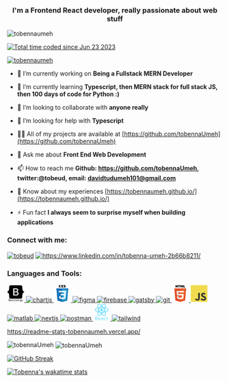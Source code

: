 ### <h3 align="center">I'm a Frontend React developer, really passionate about web stuff</h3>

<p align="left"> <img src="https://komarev.com/ghpvc/?username=tobennaumeh&label=Profile%20views&color=0e75b6&style=flat" alt="tobennaumeh" /> </p>
<a href="https://wakatime.com/@e5b122ac-8588-4bb4-980f-8a0a6611fbc2"><img src="https://wakatime.com/badge/user/e5b122ac-8588-4bb4-980f-8a0a6611fbc2.svg" alt="Total time coded since Jun 23 2023" /></a>

<p align="left"> <a href="https://github.com/ryo-ma/github-profile-trophy"><img src="https://github-profile-trophy.vercel.app/?username=tobennaUmeh" alt="tobennaumeh" /></a> </p>

- 🔭 I’m currently working on **Being a Fullstack MERN Developer**

- 🌱 I’m currently learning **Typescript, then MERN stack for full stack JS, then 100 days of code for Python :)** 

- 👯 I’m looking to collaborate with **anyone really**

- 🤝 I’m looking for help with **Typescript**

- 👨‍💻 All of my projects are available at [https://github.com/tobennaUmeh](https://github.com/tobennaUmeh)

- 💬 Ask me about **Front End Web Development**

- 📫 How to reach me **Github: https://github.com/tobennaUmeh, twitter:@tobeud, email: davidtudumeh101@gmail.com**

- 📄 Know about my experiences [https://tobennaumeh.github.io/](https://tobennaumeh.github.io/)

- ⚡ Fun fact **I always seem to surprise myself when building applications**

<h3 align="left">Connect with me:</h3>
<p align="left">
<a href="https://twitter.com/tobeud" target="blank"><img align="center" src="https://raw.githubusercontent.com/rahuldkjain/github-profile-readme-generator/master/src/images/icons/Social/twitter.svg" alt="tobeud" height="30" width="40" /></a>
<a href="https://linkedin.com/in/https://www.linkedin.com/in/tobenna-umeh-2b66b8211/" target="blank"><img align="center" src="https://raw.githubusercontent.com/rahuldkjain/github-profile-readme-generator/master/src/images/icons/Social/linked-in-alt.svg" alt="https://www.linkedin.com/in/tobenna-umeh-2b66b8211/" height="30" width="40" /></a>
</p>

<h3 align="left">Languages and Tools:</h3>
<p align="left"> <a href="https://getbootstrap.com" target="_blank" rel="noreferrer"> <img src="https://raw.githubusercontent.com/devicons/devicon/master/icons/bootstrap/bootstrap-plain-wordmark.svg" alt="bootstrap" width="40" height="40"/> </a> <a href="https://www.chartjs.org" target="_blank" rel="noreferrer"> <img src="https://www.chartjs.org/media/logo-title.svg" alt="chartjs" width="40" height="40"/> </a> <a href="https://www.w3schools.com/css/" target="_blank" rel="noreferrer"> <img src="https://raw.githubusercontent.com/devicons/devicon/master/icons/css3/css3-original-wordmark.svg" alt="css3" width="40" height="40"/> </a> <a href="https://www.figma.com/" target="_blank" rel="noreferrer"> <img src="https://www.vectorlogo.zone/logos/figma/figma-icon.svg" alt="figma" width="40" height="40"/> </a> <a href="https://firebase.google.com/" target="_blank" rel="noreferrer"> <img src="https://www.vectorlogo.zone/logos/firebase/firebase-icon.svg" alt="firebase" width="40" height="40"/> </a> <a href="https://www.gatsbyjs.com/" target="_blank" rel="noreferrer"> <img src="https://www.vectorlogo.zone/logos/gatsbyjs/gatsbyjs-icon.svg" alt="gatsby" width="40" height="40"/> </a> <a href="https://git-scm.com/" target="_blank" rel="noreferrer"> <img src="https://www.vectorlogo.zone/logos/git-scm/git-scm-icon.svg" alt="git" width="40" height="40"/> </a> <a href="https://www.w3.org/html/" target="_blank" rel="noreferrer"> <img src="https://raw.githubusercontent.com/devicons/devicon/master/icons/html5/html5-original-wordmark.svg" alt="html5" width="40" height="40"/> </a> <a href="https://developer.mozilla.org/en-US/docs/Web/JavaScript" target="_blank" rel="noreferrer"> <img src="https://raw.githubusercontent.com/devicons/devicon/master/icons/javascript/javascript-original.svg" alt="javascript" width="40" height="40"/> </a> <a href="https://www.mathworks.com/" target="_blank" rel="noreferrer"> <img src="https://upload.wikimedia.org/wikipedia/commons/2/21/Matlab_Logo.png" alt="matlab" width="40" height="40"/> </a> <a href="https://nextjs.org/" target="_blank" rel="noreferrer"> <img src="https://cdn.worldvectorlogo.com/logos/nextjs-2.svg" alt="nextjs" width="40" height="40"/> </a> <a href="https://postman.com" target="_blank" rel="noreferrer"> <img src="https://www.vectorlogo.zone/logos/getpostman/getpostman-icon.svg" alt="postman" width="40" height="40"/> </a> <a href="https://reactjs.org/" target="_blank" rel="noreferrer"> <img src="https://raw.githubusercontent.com/devicons/devicon/master/icons/react/react-original-wordmark.svg" alt="react" width="40" height="40"/> </a> <a href="https://tailwindcss.com/" target="_blank" rel="noreferrer"> <img src="https://www.vectorlogo.zone/logos/tailwindcss/tailwindcss-icon.svg" alt="tailwind" width="40" height="40"/> </a> </p>

https://readme-stats-tobennaumeh.vercel.app/

<p><img align="left" src="https://readme-stats-tobennaumeh.vercel.app//api/top-langs?username=tobennaUmeh&show_icons=true&locale=en&layout=compact" alt="tobennaUmeh" /></p>

<p>&nbsp;<img align="center" src="https://github-readme-stats-tobennaumeh.vercel.app/api?username=tobennaUmeh&show_icons=true&locale=en" alt="tobennaUmeh" /></p>


[![GitHub Streak](https://streak-stats.demolab.com/?user=tobennaUmeh&theme=dark)](https://git.io/streak-stats)

[![Tobenna's wakatime stats](https://https://github-readme-stats-tobennaumeh.vercel.app//api/wakatime?username=tobennaUmeh)](https://github-readme-stats-tobennaumeh.vercel.app/)


<!--
**tobennaUmeh/tobennaUmeh** is a ✨ _special_ ✨ repository because its `README.md` (this file) appears on your GitHub profile.

Here are some ideas to get you started:

- 🔭 I’m currently working on ...
- 🌱 I’m currently learning ...
- 👯 I’m looking to collaborate on ...
- 🤔 I’m looking for help with ...
- 💬 Ask me about ...
- 📫 How to reach me: ...
- 😄 Pronouns: ...
- ⚡ Fun fact: ...
-->





